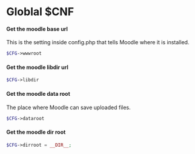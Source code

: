 # Globlal $CNF

#### Get the moodle base url

This is the setting inside config.php that tells Moodle where it is installed.

```php
$CFG->wwwroot
```

#### Get the moodle libdir url

```php
$CFG->libdir
```

#### Get the moodle data root

 The place where Moodle can save uploaded files. 

```php
$CFG->dataroot
```

#### Get the moodle dir root

```php
$CFG->dirroot = __DIR__;
```

